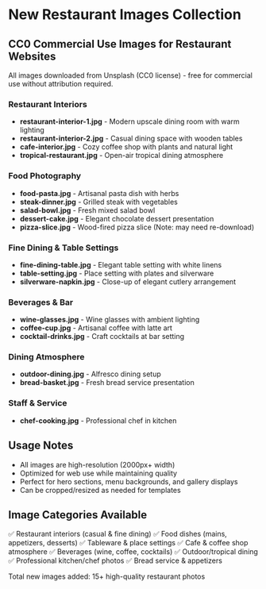 # New Restaurant Images Collection

## CC0 Commercial Use Images for Restaurant Websites

All images downloaded from Unsplash (CC0 license) - free for commercial use without attribution required.

### Restaurant Interiors
- **restaurant-interior-1.jpg** - Modern upscale dining room with warm lighting
- **restaurant-interior-2.jpg** - Casual dining space with wooden tables
- **cafe-interior.jpg** - Cozy coffee shop with plants and natural light
- **tropical-restaurant.jpg** - Open-air tropical dining atmosphere

### Food Photography
- **food-pasta.jpg** - Artisanal pasta dish with herbs
- **steak-dinner.jpg** - Grilled steak with vegetables
- **salad-bowl.jpg** - Fresh mixed salad bowl
- **dessert-cake.jpg** - Elegant chocolate dessert presentation
- **pizza-slice.jpg** - Wood-fired pizza slice (Note: may need re-download)

### Fine Dining & Table Settings
- **fine-dining-table.jpg** - Elegant table setting with white linens
- **table-setting.jpg** - Place setting with plates and silverware
- **silverware-napkin.jpg** - Close-up of elegant cutlery arrangement

### Beverages & Bar
- **wine-glasses.jpg** - Wine glasses with ambient lighting
- **coffee-cup.jpg** - Artisanal coffee with latte art
- **cocktail-drinks.jpg** - Craft cocktails at bar setting

### Dining Atmosphere
- **outdoor-dining.jpg** - Alfresco dining setup
- **bread-basket.jpg** - Fresh bread service presentation

### Staff & Service
- **chef-cooking.jpg** - Professional chef in kitchen

## Usage Notes
- All images are high-resolution (2000px+ width)
- Optimized for web use while maintaining quality
- Perfect for hero sections, menu backgrounds, and gallery displays
- Can be cropped/resized as needed for templates

## Image Categories Available
✅ Restaurant interiors (casual & fine dining)
✅ Food dishes (mains, appetizers, desserts)
✅ Tableware & place settings
✅ Cafe & coffee shop atmosphere
✅ Beverages (wine, coffee, cocktails)
✅ Outdoor/tropical dining
✅ Professional kitchen/chef photos
✅ Bread service & appetizers

Total new images added: 15+ high-quality restaurant photos